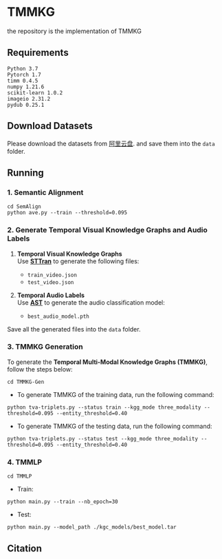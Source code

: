 # TMMKG
the repository is the implementation of TMMKG
## Requirements
```
Python 3.7
Pytorch 1.7
timm 0.4.5
numpy 1.21.6
scikit-learn 1.0.2
imageio 2.31.2
pydub 0.25.1
```
## Download Datasets
Please download the datasets from [阿里云盘](https://www.alipan.com/s/939eFaK2ygg). and save them into the `data` folder.
## Running
### 1. Semantic Alignment
```
cd SemAlign
python ave.py --train --threshold=0.095
```

### 2. Generate Temporal Visual Knowledge Graphs and Audio Labels
1. **Temporal Visual Knowledge Graphs**  
   Use  **[STTran](https://github.com/yrcong/STTran)** to generate the following files:
   - `train_video.json`
   - `test_video.json`

2. **Temporal Audio Labels**  
   Use **[AST](https://github.com/YuanGongND/ast)** to generate the audio classification model:
   - `best_audio_model.pth`
     
Save all the generated files into the `data` folder.

### 3. TMMKG Generation

To generate the **Temporal Multi-Modal Knowledge Graphs (TMMKG)**, follow the steps below:

```
cd TMMKG-Gen
```
* To generate TMMKG of the training data, run the following command:
```
python tva-triplets.py --status train --kgg_mode three_modality --threshold=0.095 --entity_threshold=0.40
```
* To generate TMMKG of the testing data, run the following command:
```
python tva-triplets.py --status test --kgg_mode three_modality --threshold=0.095 --entity_threshold=0.40
```
### 4. TMMLP
```
cd TMMLP
```
* Train:
```
python main.py --train --nb_epoch=30
```
* Test:
```
python main.py --model_path ./kgc_models/best_model.tar
```
## Citation
